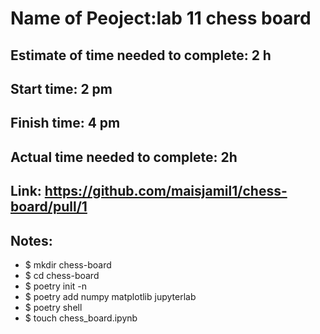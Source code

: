 # Name of Peoject:lab 11 chess board
## Estimate of time needed to complete: 2 h
## Start time: 2 pm
## Finish time: 4 pm
## Actual time needed to complete: 2h
## Link: https://github.com/maisjamil1/chess-board/pull/1
## Notes:
- $ mkdir chess-board
- $ cd chess-board
- $ poetry init -n
- $ poetry add numpy matplotlib jupyterlab
- $ poetry shell
- $ touch chess_board.ipynb